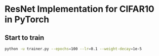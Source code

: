 # ResNet Implementation for CIFAR10 in PyTorch

## Start to train
```bash
python -u trainer.py --epochs=100 --lr=0.1 --weight-decay=1e-5
```

